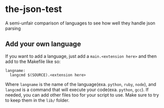the-json-test
=============

A semi-unfair comparison of languages to see how well they handle json parsing

## Add your own language

If you want to add a language, just add a `main.<extension here>` and then add to the Makefile like so:

    langname:
      langcmd $(SOURCE).<extension here>

Where `langname` is the name of the language(exa. `python`, `ruby`, `node`), and `langcmd` is a command that will execute your code(exa. `python`, `gcc`).
If needed, you can add other files too for your script to use. Make sure to try to keep them in the `lib/` folder.
